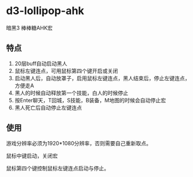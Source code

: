 # d3-lollipop-ahk
暗黑3 棒棒糖AHK宏

## 特点
1. 20层buff自动启动黑人
2. 鼠标左键连点，可用鼠标第四个键开启或关闭
3. 启动黑人后，自动放罩子，启用鼠标左键连点，黑人结束后，停止左键连点，方便走A
4. 黑人的时候自动释放第一个技能，白人的时候停止
5. 按Enter聊天，T回城，S技能，B装备，M地图的时候会自动停止宏
6. 黑人死亡后自动停止左键连点

## 使用
游戏分辨率必须为1920*1080分辨率，否则需要自己重新取点。

鼠标中键启动，关闭宏

鼠标第四个键控制鼠标左键连点启动与停止。

